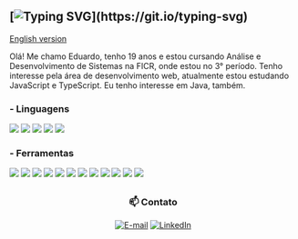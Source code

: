 ## [![Typing SVG](https://readme-typing-svg.herokuapp.com?font=Fira+Code&size=21&duration=4693&pause=1000&color=F7F7F7&width=435&lines=%F0%9F%91%BE+Ol%C3%A1%2C+meu+nome+%C3%A9+%3CLu%C3%ADs%3E!)](https://git.io/typing-svg)

  [English version](README_en.md)


Olá! Me chamo Eduardo, tenho 19 anos e estou cursando Análise e Desenvolvimento de Sistemas na FICR, onde estou no 3° período. Tenho interesse pela área de desenvolvimento web, atualmente estou estudando JavaScript e TypeScript. Eu tenho interesse em Java, também. 


<div>
  <h3> - Linguagens </h3>


<p align="left">
  <img src="https://img.shields.io/badge/JavaScript-F7DF1E?style=for-the-badge&logo=javascript&logoColor=000" />
  <img src="https://img.shields.io/badge/TypeScript-3178C6?style=for-the-badge&logo=typescript&logoColor=fff" />
  <img src="https://img.shields.io/badge/Java-ED8B00?style=for-the-badge&logo=openjdk&logoColor=white" />
  <img src="https://img.shields.io/badge/HTML-E34F26?style=for-the-badge&logo=html5&logoColor=white" />
  <img src="https://img.shields.io/badge/CSS-1572B6?style=for-the-badge&logo=css3&logoColor=white" />
</p>   
</div>

<div>
  <h3> - Ferramentas </h3>
  
<p align="left">
  <img src="https://img.shields.io/badge/Node.js-339933?style=for-the-badge&logo=nodedotjs&logoColor=white" />
  <img src="https://img.shields.io/badge/Bootstrap-7952B3?style=for-the-badge&logo=bootstrap&logoColor=white" />
  <img src="https://img.shields.io/badge/React-20232A?style=for-the-badge&logo=react&logoColor=61DAFB" />
  <img src="https://img.shields.io/badge/Git-F05032?style=for-the-badge&logo=git&logoColor=white" />
  <img src="https://img.shields.io/badge/GitHub-181717?style=for-the-badge&logo=github&logoColor=white" />
  <img src="https://img.shields.io/badge/VSCode-007ACC?style=for-the-badge&logo=visualstudiocode&logoColor=white" />
  <img src="https://img.shields.io/badge/IntelliJ_IDEA-000000?style=for-the-badge&logo=intellijidea&logoColor=white" />
  <img src="https://img.shields.io/badge/SQLite-003B57?style=for-the-badge&logo=sqlite&logoColor=white" />
  <img src="https://img.shields.io/badge/PostgreSQL-4169E1?style=for-the-badge&logo=postgresql&logoColor=white" />
  <img src="https://img.shields.io/badge/SQL_Server-CC2927?style=for-the-badge&logo=microsoftsqlserver&logoColor=white" />
  <img src="https://img.shields.io/badge/Insomnia-4000BF?style=for-the-badge&logo=insomnia&logoColor=white" />
  <img src="https://img.shields.io/badge/DBeaver-372923?style=for-the-badge&logo=dbeaver&logoColor=white" />
</p>

</div>

   

##
<div align="center">
  
  <h3> 📫 Contato </h3>

  [![E-mail](https://custom-icon-badges.demolab.com/badge/-Email-dc262d?style=for-the-badge&logo=mail&logoColor=white)](mailto:luiseduardocass06@gmail.com)
  [![LinkedIn](https://custom-icon-badges.demolab.com/badge/-LinkedIn-0A66C2?style=for-the-badge&logo=linkedin-app-white-icon)](https://www.linkedin.com/in/luiseduardocassimiro/)

</div>

